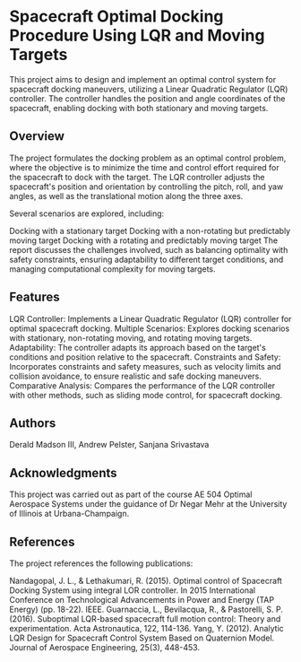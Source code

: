 # Spacecraft Optimal Docking Procedure Using LQR and Moving Targets
This project aims to design and implement an optimal control system for spacecraft docking maneuvers, utilizing a Linear Quadratic Regulator (LQR) controller. The controller handles the position and angle coordinates of the spacecraft, enabling docking with both stationary and moving targets.

## Overview
The project formulates the docking problem as an optimal control problem, where the objective is to minimize the time and control effort required for the spacecraft to dock with the target. The LQR controller adjusts the spacecraft's position and orientation by controlling the pitch, roll, and yaw angles, as well as the translational motion along the three axes.

Several scenarios are explored, including:

Docking with a stationary target
Docking with a non-rotating but predictably moving target
Docking with a rotating and predictably moving target
The report discusses the challenges involved, such as balancing optimality with safety constraints, ensuring adaptability to different target conditions, and managing computational complexity for moving targets.

## Features
LQR Controller: Implements a Linear Quadratic Regulator (LQR) controller for optimal spacecraft docking.
Multiple Scenarios: Explores docking scenarios with stationary, non-rotating moving, and rotating moving targets.
Adaptability: The controller adapts its approach based on the target's conditions and position relative to the spacecraft.
Constraints and Safety: Incorporates constraints and safety measures, such as velocity limits and collision avoidance, to ensure realistic and safe docking maneuvers.
Comparative Analysis: Compares the performance of the LQR controller with other methods, such as sliding mode control, for spacecraft docking.

## Authors
Derald Madson III,
Andrew Pelster,
Sanjana Srivastava

## Acknowledgments
This project was carried out as part of the course AE 504 Optimal Aerospace Systems under the guidance of Dr Negar Mehr at the University of Illinois at Urbana-Champaign.

## References
The project references the following publications:

Nandagopal, J. L., & Lethakumari, R. (2015). Optimal control of Spacecraft Docking System using integral LOR controller. In 2015 International Conference on Technological Advancements in Power and Energy (TAP Energy) (pp. 18-22). IEEE.
Guarnaccia, L., Bevilacqua, R., & Pastorelli, S. P. (2016). Suboptimal LQR-based spacecraft full motion control: Theory and experimentation. Acta Astronautica, 122, 114-136.
Yang, Y. (2012). Analytic LQR Design for Spacecraft Control System Based on Quaternion Model. Journal of Aerospace Engineering, 25(3), 448-453.
